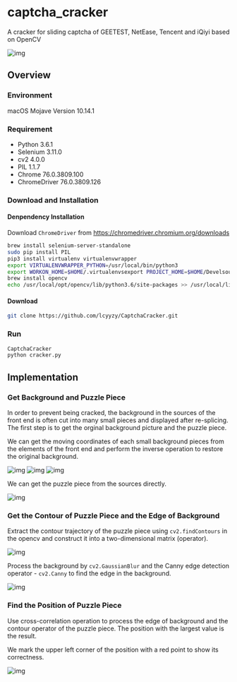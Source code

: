 # captcha_cracker
A cracker for sliding captcha of GEETEST, NetEase, Tencent and iQiyi based on OpenCV

![img](https://github.com/lcyyzy/CaptchaCracker/raw/master/img/captcha.gif)

## Overview
### Environment
macOS Mojave Version 10.14.1

### Requirement
- Python 3.6.1
- Selenium 3.11.0
- cv2 4.0.0
- PIL 1.1.7
- Chrome 76.0.3809.100
- ChromeDriver 76.0.3809.126

### Download and Installation
#### Denpendency Installation
Download ```ChromeDriver``` from https://chromedriver.chromium.org/downloads

```bash
brew install selenium-server-standalone
sudo pip install PIL
pip3 install virtualenv virtualenvwrapper
export VIRTUALENVWRAPPER_PYTHON=/usr/local/bin/python3
export WORKON_HOME=$HOME/.virtualenvsexport PROJECT_HOME=$HOME/Develsource /usr/local/bin/virtualenvwrapper.sh
brew install opencv
echo /usr/local/opt/opencv/lib/python3.6/site-packages >> /usr/local/lib/python3.6/site-packages/opencv3.pth
```

#### Download
```bash
git clone https://github.com/lcyyzy/CaptchaCracker.git
```

### Run
```bash
CaptchaCracker
python cracker.py
```

## Implementation
### Get Background and Puzzle Piece
In order to prevent being cracked, the background in the sources of the front end is often cut into many small pieces and displayed after re-splicing. The first step is to get the orginal background picture and the puzzle piece.

We can get the moving coordinates of each small background pieces from the elements of the front end and perform the inverse operation to restore the original background.

![img](https://github.com/lcyyzy/CaptchaCracker/raw/master/img/fig1.png) ![img](https://github.com/lcyyzy/CaptchaCracker/raw/master/img/rightarrow.png) ![img](https://github.com/lcyyzy/CaptchaCracker/raw/master/img/origin.png)

We can get the puzzle piece from the sources directly.

![img](https://github.com/lcyyzy/CaptchaCracker/raw/master/img/puzzle.png)

### Get the Contour of Puzzle Piece and the Edge of Background
Extract the contour trajectory of the puzzle piece using ```cv2.findContours``` in the opencv and construct it into a two-dimensional matrix (operator).

![img](https://github.com/lcyyzy/CaptchaCracker/raw/master/img/shape-edge.jpg)

Process the background by ```cv2.GaussianBlur``` and the Canny edge detection operator - ```cv2.Canny``` to find the edge in the background.

![img](https://github.com/lcyyzy/CaptchaCracker/raw/master/img/origin-canny.jpg)

### Find the Position of Puzzle Piece
Use cross-correlation operation to process the edge of background and the contour operator of the puzzle piece. The position with the largest value is the result.

We mark the upper left corner of the position with a red point to show its correctness.

![img](https://github.com/lcyyzy/CaptchaCracker/raw/master/img/mark.png)






